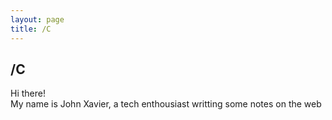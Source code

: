 ```yaml
---
layout: page
title: /C
---
```

## /C

<p class="message">
  Hi there!<br>
  My name is John Xavier, a tech enthousiast writting some notes on the web
</p>